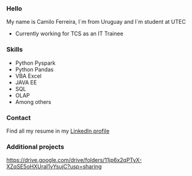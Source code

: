 ### Hello

My name is Camilo Ferreira, I´m from Uruguay and I´m student at UTEC

* Currently working for TCS as an IT Trainee

### Skills
* Python Pyspark
* Python Pandas
* VBA Excel
* JAVA EE
* SQL
* OLAP
* Among others

### Contact
Find all my resume in my [LinkedIn profile](https://www.linkedin.com/in/camiloferreirafosalba/)

### Additional projects
https://drive.google.com/drive/folders/11jp6x2qPTyX-XZqSE5oHXUraI1vYsujC?usp=sharing
